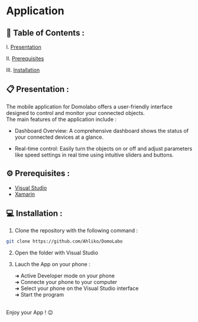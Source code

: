 # Application

## 📌 Table of Contents :

I. [Presentation](#📋-presentation)

II. [Prerequisites](#️⚙️-prerequisites)

III. [Installation](#💻-installation) 

## 📋 Presentation :

The mobile application for Domolabo offers a user-friendly interface designed to control and monitor your connected objects. <br>
The main features of the application include :

- Dashboard Overview: A comprehensive dashboard shows the status of your connected devices at a glance.

- Real-time control: Easily turn the objects on or off and adjust parameters like speed settings in real time using intuitive sliders and buttons.

## ⚙️ Prerequisites :

- [Visual Studio](https://visualstudio.microsoft.com/fr/vs/)
- [Xamarin](https://learn.microsoft.com/fr-fr/previous-versions/xamarin/get-started/installation/?pivots=windows-vs2022)

## 💻 Installation :

1. Clone the repository with the following command :

```bash
git clone https://github.com/Ahliko/DomoLabo
```

2. Open the folder with Visual Studio<br>

3. Lauch the App on your phone :<br>

    ➜ Active Developer mode on your phone<br>
    ➜ Connecte your phone to your computer<br>
    ➜ Select your phone on the Visual Studio interface<br> 
    ➜ Start the program 
 
<br>
Enjoy your App ! 😉